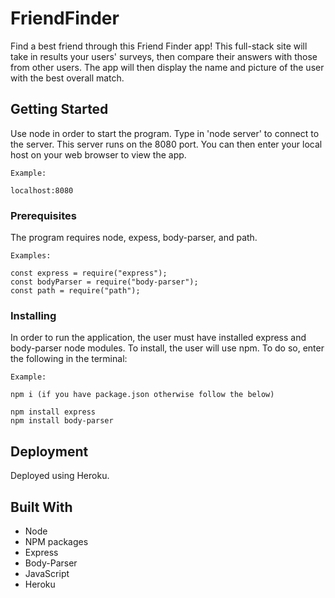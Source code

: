 # FriendFinder

Find a best friend through this Friend Finder app! This full-stack site will take in results your users' surveys, then compare their answers with those from other users. The app will then display the name and picture of the user with the best overall match.

## Getting Started

Use node in order to start the program. Type in 'node server' to connect to the server. This server runs on the 8080 port. You can then enter your local host on your web browser to view the app.

```
Example:

localhost:8080
```

### Prerequisites

The program requires node, expess, body-parser, and path.

```
Examples:

const express = require("express");
const bodyParser = require("body-parser");
const path = require("path");
```

### Installing

In order to run the application, the user must have installed express and body-parser node modules. To install, the user will use npm. To do so, enter the following in the terminal:

```
Example:

npm i (if you have package.json otherwise follow the below)

npm install express
npm install body-parser
```

## Deployment

Deployed using Heroku.

## Built With

* Node
* NPM packages
* Express
* Body-Parser
* JavaScript
* Heroku